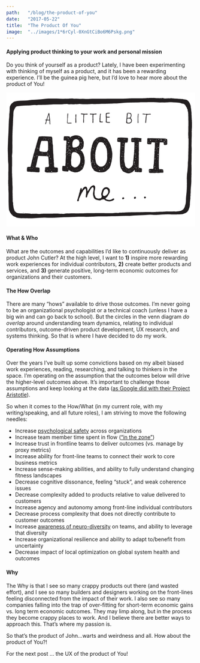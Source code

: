 ```yaml
---
path:	"/blog/the-product-of-you"
date:	"2017-05-22"
title:	"The Product Of You"
image:	"../images/1*6rCyl-0XnGtCiBo6M6Pskg.png"
---
```


#### Applying product thinking to your work and personal mission

Do you think of yourself as a product? Lately, I have been experimenting with thinking of myself as a product, and it has been a rewarding experience. I’ll be the guinea pig here, but I’d love to hear more about the product of You!

![](../images/1*6rCyl-0XnGtCiBo6M6Pskg.png)

#### What & Who

What are the outcomes and capabilities I’d like to continuously deliver as product John Cutler? At the high level, I want to **1)** inspire more rewarding work experiences for individual contributors, **2)** create better products and services, and **3)** generate positive, long-term economic outcomes for organizations and their customers.

#### The How Overlap

There are many “hows” available to drive those outcomes. I’m never going to be an organizational psychologist or a technical coach (unless I have a big win and can go back to school). But the circles in the venn diagram *do overlap* around understanding team dynamics, relating to individual contributors, outcome-driven product development, UX research, and systems thinking. So that is where I have decided to do my work.

#### Operating How Assumptions

Over the years I’ve built up some convictions based on my albeit biased work experiences, reading, researching, and talking to thinkers in the space. I’m operating on the assumption that the outcomes below will drive the higher-level outcomes above. It’s important to challenge those assumptions and keep looking at the data ([as Google did with their Project Aristotle](https://www.nytimes.com/2016/02/28/magazine/what-google-learned-from-its-quest-to-build-the-perfect-team.html?_r=0)).

So when it comes to the How/What (in my current role, with my writing/speaking, and all future roles), I am striving to move the following needles:

* Increase [psychological safety](https://en.wikipedia.org/wiki/Psychological_safety) across organizations
* Increase team member time spent in flow ([“in the zone”](https://en.wikipedia.org/wiki/Flow_%28psychology%29))
* Increase trust in frontline teams to deliver outcomes (vs. manage by proxy metrics)
* Increase ability for front-line teams to connect their work to core business metrics
* Increase sense-making abilities, and ability to fully understand changing fitness landscapes
* Decrease cognitive dissonance, feeling “stuck”, and weak coherence issues
* Decrease complexity added to products relative to value delivered to customers
* Increase agency and autonomy among front-line individual contributors
* Decrease process complexity that does not directly contribute to customer outcomes
* Increase [awareness of neuro-diversity](https://hbr.org/2017/05/neurodiversity-as-a-competitive-advantage) on teams, and ability to leverage that diversity
* Increase organizational resilience and ability to adapt to/benefit from uncertainty
* Decrease impact of local optimization on global system health and outcomes
#### Why

The Why is that I see so many crappy products out there (and wasted effort), and I see so many builders and designers working on the front-lines feeling disconnected from the impact of their work. I also see so many companies falling into the trap of over-fitting for short-term economic gains vs. long term economic outcomes. They may limp along, but in the process they become crappy places to work. And I believe there are better ways to approach this. That’s where my passion is.

So that’s the product of John…warts and weirdness and all. How about the product of You?!

For the next post … the UX of the product of You!

